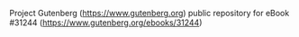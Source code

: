 Project Gutenberg (https://www.gutenberg.org) public repository for eBook #31244 (https://www.gutenberg.org/ebooks/31244)
